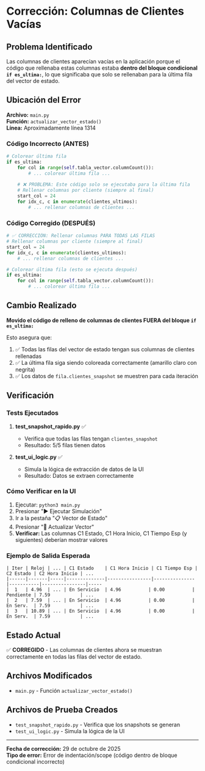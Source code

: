 # Corrección: Columnas de Clientes Vacías

## Problema Identificado
Las columnas de clientes aparecían vacías en la aplicación porque el código que rellenaba estas columnas estaba **dentro del bloque condicional `if es_ultima:`**, lo que significaba que solo se rellenaban para la última fila del vector de estado.

## Ubicación del Error
**Archivo:** `main.py`  
**Función:** `actualizar_vector_estado()`  
**Línea:** Aproximadamente línea 1314

### Código Incorrecto (ANTES)
```python
# Colorear última fila
if es_ultima:
    for col in range(self.tabla_vector.columnCount()):
        # ... colorear última fila ...
    
    # ❌ PROBLEMA: Este código solo se ejecutaba para la última fila
    # Rellenar columnas por cliente (siempre al final)
    start_col = 24
    for idx_c, c in enumerate(clientes_ultimos):
        # ... rellenar columnas de clientes ...
```

### Código Corregido (DESPUÉS)
```python
# ✅ CORRECCIÓN: Rellenar columnas PARA TODAS LAS FILAS
# Rellenar columnas por cliente (siempre al final)
start_col = 24
for idx_c, c in enumerate(clientes_ultimos):
    # ... rellenar columnas de clientes ...

# Colorear última fila (esto se ejecuta después)
if es_ultima:
    for col in range(self.tabla_vector.columnCount()):
        # ... colorear última fila ...
```

## Cambio Realizado
**Movido el código de relleno de columnas de clientes FUERA del bloque `if es_ultima:`**

Esto asegura que:
1. ✅ Todas las filas del vector de estado tengan sus columnas de clientes rellenadas
2. ✅ La última fila siga siendo coloreada correctamente (amarillo claro con negrita)
3. ✅ Los datos de `fila.clientes_snapshot` se muestren para cada iteración

## Verificación

### Tests Ejecutados
1. **test_snapshot_rapido.py** ✅
   - Verifica que todas las filas tengan `clientes_snapshot`
   - Resultado: 5/5 filas tienen datos

2. **test_ui_logic.py** ✅
   - Simula la lógica de extracción de datos de la UI
   - Resultado: Datos se extraen correctamente

### Cómo Verificar en la UI
1. Ejecutar: `python3 main.py`
2. Presionar "▶️ Ejecutar Simulación"
3. Ir a la pestaña "📋 Vector de Estado"
4. Presionar "🔄 Actualizar Vector"
5. **Verificar:** Las columnas C1 Estado, C1 Hora Inicio, C1 Tiempo Esp (y siguientes) deberían mostrar valores

### Ejemplo de Salida Esperada
```
| Iter | Reloj | ... | C1 Estado    | C1 Hora Inicio | C1 Tiempo Esp | C2 Estado | C2 Hora Inicio | ...
|------|-------|-----|--------------|----------------|---------------|-----------|----------------|-----
|  1   | 4.96  | ... | En Servicio  | 4.96          | 0.00          | Pendiente | 7.59           | ...
|  2   | 7.59  | ... | En Servicio  | 4.96          | 0.00          | En Serv.  | 7.59           | ...
|  3   | 10.89 | ... | En Servicio  | 4.96          | 0.00          | En Serv.  | 7.59           | ...
```

## Estado Actual
✅ **CORREGIDO** - Las columnas de clientes ahora se muestran correctamente en todas las filas del vector de estado.

## Archivos Modificados
- `main.py` - Función `actualizar_vector_estado()`

## Archivos de Prueba Creados
- `test_snapshot_rapido.py` - Verifica que los snapshots se generan
- `test_ui_logic.py` - Simula la lógica de la UI

---
**Fecha de corrección:** 29 de octubre de 2025  
**Tipo de error:** Error de indentación/scope (código dentro de bloque condicional incorrecto)
